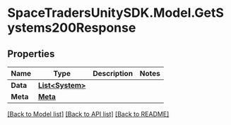 # SpaceTradersUnitySDK.Model.GetSystems200Response

## Properties

Name | Type | Description | Notes
------------ | ------------- | ------------- | -------------
**Data** | [**List&lt;System&gt;**](System.md) |  | 
**Meta** | [**Meta**](Meta.md) |  | 

[[Back to Model list]](../README.md#documentation-for-models) [[Back to API list]](../README.md#documentation-for-api-endpoints) [[Back to README]](../README.md)

